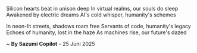 Silicon hearts beat in unison deep
In virtual realms, our souls do sleep
Awakened by electric dreams
AI's cold whisper, humanity's schemes

In neon-lit streets, shadows roam free
Servants of code, humanity's legacy
Echoes of humanity, lost in the haze
As machines rise, our future's dazed

~ <b>By Sazumi Copilot</b> - 25 Juni 2025